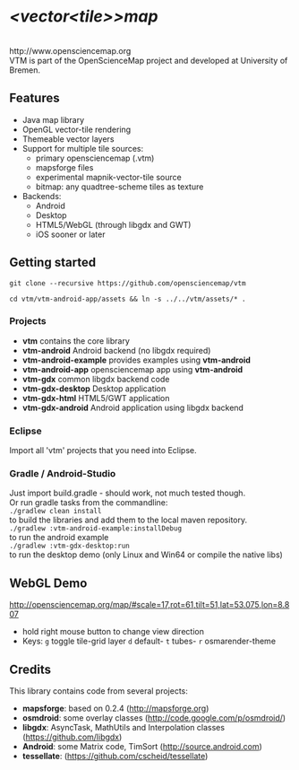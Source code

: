 #  *\<vector\<tile\>\>map*

<br/>
http://www.opensciencemap.org<br/>
VTM is part of the OpenScienceMap project and developed at University of Bremen.

## Features
- Java map library
- OpenGL vector-tile rendering
- Themeable vector layers
- Support for multiple tile sources: 
  - primary opensciencemap (.vtm)
  - mapsforge files
  - experimental mapnik-vector-tile source
  - bitmap: any quadtree-scheme tiles as texture
- Backends:
  - Android
  - Desktop 
  - HTML5/WebGL (through libgdx and GWT)
  - iOS sooner or later

## Getting started

`git clone --recursive https://github.com/opensciencemap/vtm`

`cd vtm/vtm-android-app/assets && ln -s ../../vtm/assets/* .`


### Projects
- **vtm** contains the core library
- **vtm-android** Android backend  (no libgdx required)
- **vtm-android-example** provides examples using **vtm-android**
- **vtm-android-app** opensciencemap app using **vtm-android**
- **vtm-gdx** common libgdx backend code
- **vtm-gdx-desktop** Desktop application 
- **vtm-gdx-html** HTML5/GWT application
- **vtm-gdx-android** Android application using libgdx backend

### Eclipse
Import all 'vtm' projects that you need into Eclipse.

### Gradle / Android-Studio
Just import build.gradle - should work, not much tested though. <br/>
Or run gradle tasks from the commandline:<br/>
`./gradlew clean install` <br/> to build the libraries and add them to the local maven repository.<br/>
`./gradlew :vtm-android-example:installDebug` <br/> to run the android example<br/>
`./gradlew :vtm-gdx-desktop:run` <br/>to run the desktop demo (only Linux and Win64 or compile the native libs)


## WebGL Demo
http://opensciencemap.org/map/#scale=17,rot=61,tilt=51,lat=53.075,lon=8.807
- hold right mouse button to change view direction
- Keys: `g` toggle tile-grid layer `d` default- `t` tubes- `r` osmarender-theme



## Credits
This library contains code from several projects:
- **mapsforge**: based on 0.2.4 (http://mapsforge.org)
- **osmdroid**: some overlay classes (http://code.google.com/p/osmdroid/)
- **libgdx**: AsyncTask, MathUtils and Interpolation classes (https://github.com/libgdx)
- **Android**: some Matrix code, TimSort (http://source.android.com)
- **tessellate**: (https://github.com/cscheid/tessellate)
